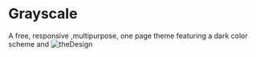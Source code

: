 # Grayscale
A free, responsive ,multipurpose, one page theme featuring a dark color scheme and 
![theDesign](https://user-images.githubusercontent.com/42955212/60602401-5e1ecc80-9dbc-11e9-8b56-32d04bd4de97.png)

